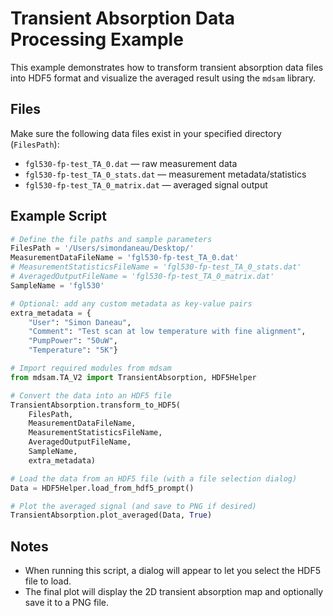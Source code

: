 # Transient Absorption Data Processing Example

This example demonstrates how to transform transient absorption data files into HDF5 format and visualize the averaged result using the `mdsam` library.

## Files

Make sure the following data files exist in your specified directory (`FilesPath`):

- `fgl530-fp-test_TA_0.dat` — raw measurement data  
- `fgl530-fp-test_TA_0_stats.dat` — measurement metadata/statistics  
- `fgl530-fp-test_TA_0_matrix.dat` — averaged signal output  

## Example Script

```python
# Define the file paths and sample parameters
FilesPath = '/Users/simondaneau/Desktop/'
MeasurementDataFileName = 'fgl530-fp-test_TA_0.dat'
# MeasurementStatisticsFileName = 'fgl530-fp-test_TA_0_stats.dat'
# AveragedOutputFileName = 'fgl530-fp-test_TA_0_matrix.dat'
SampleName = 'fgl530'

# Optional: add any custom metadata as key-value pairs
extra_metadata = {
    "User": "Simon Daneau",
    "Comment": "Test scan at low temperature with fine alignment",
    "PumpPower": "50uW",
    "Temperature": "5K"}

# Import required modules from mdsam
from mdsam.TA_V2 import TransientAbsorption, HDF5Helper

# Convert the data into an HDF5 file
TransientAbsorption.transform_to_HDF5(
    FilesPath,
    MeasurementDataFileName,
    MeasurementStatisticsFileName,
    AveragedOutputFileName,
    SampleName,
    extra_metadata)

# Load the data from an HDF5 file (with a file selection dialog)
Data = HDF5Helper.load_from_hdf5_prompt()

# Plot the averaged signal (and save to PNG if desired)
TransientAbsorption.plot_averaged(Data, True)
```

## Notes

- When running this script, a dialog will appear to let you select the HDF5 file to load.
- The final plot will display the 2D transient absorption map and optionally save it to a PNG file.
